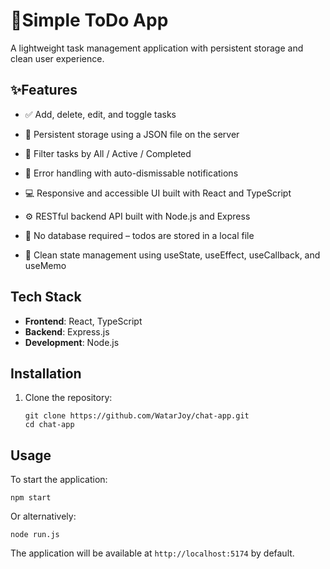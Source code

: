 # 📝Simple ToDo App

A lightweight task management application with persistent storage and clean user experience.

## ✨Features

- ✅ Add, delete, edit, and toggle tasks

- 🔄 Persistent storage using a JSON file on the server

- 🧠 Filter tasks by All / Active / Completed

- 🧪 Error handling with auto-dismissable notifications

- 💻 Responsive and accessible UI built with React and TypeScript

- ⚙️ RESTful backend API built with Node.js and Express

- 💾 No database required – todos are stored in a local file

- 🧼 Clean state management using useState, useEffect, useCallback, and useMemo

## Tech Stack

- **Frontend**: React, TypeScript
- **Backend**: Express.js
- **Development**: Node.js

## Installation

1. Clone the repository:
   ```
   git clone https://github.com/WatarJoy/chat-app.git
   cd chat-app
   ```

## Usage

To start the application:

```
npm start
```

Or alternatively:

```
node run.js
```

The application will be available at `http://localhost:5174` by default.
